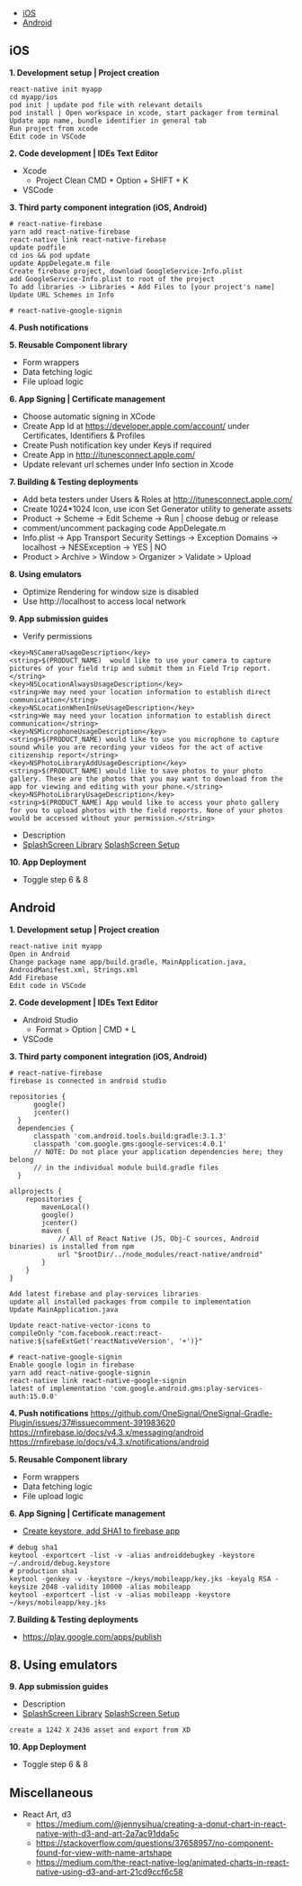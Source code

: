 - [iOS](#ios)
- [Android](#android)

## iOS

**1. Development setup | Project creation**
```
react-native init myapp
cd myapp/ios
pod init | update pod file with relevant details
pod install | Open workspace in xcode, start packager from terminal
Update app name, bundle identifier in general tab
Run project from xcode
Edit code in VSCode
```

**2. Code development | IDEs Text Editor**
  - Xcode
    - Project Clean CMD + Option + SHIFT + K
  - VSCode

**3. Third party component integration (iOS, Android)**
```
# react-native-firebase
yarn add react-native-firebase
react-native link react-native-firebase
update podfile
cd ios && pod update
update AppDelegate.m file
Create firebase project, download GoogleService-Info.plist
add GoogleService-Info.plist to root of the project
To add libraries -> Libraries ➜ Add Files to [your project's name]
Update URL Schemes in Info
```
```
# react-native-google-signin
```
**4. Push notifications**

**5. Reusable Component library**
  - Form wrappers
  - Data fetching logic
  - File upload logic

**6. App Signing | Certificate management**
  - Choose automatic signing in XCode
  - Create App Id at https://developer.apple.com/account/ under Certificates, Identifiers & Profiles
  - Create Push notification key under Keys if required
  - Create App in http://itunesconnect.apple.com/
  - Update relevant url schemes under Info section in Xcode

**7. Building & Testing deployments**
  - Add beta testers under Users & Roles at http://itunesconnect.apple.com/
  - Create 1024*1024 Icon, use icon Set Generator utility to generate assets
  - Product -> Scheme -> Edit Scheme -> Run | choose debug or release
  - comment/uncomment packaging code AppDelegate.m
  - Info.plist -> App Transport Security Settings -> Exception Domains -> localhost -> NESException -> YES | NO
  - Product > Archive > Window > Organizer > Validate > Upload

**8. Using emulators**
  - Optimize Rendering for window size is disabled
  - Use http://localhost to access local network

**9. App submission guides**
  - Verify permissions
```
<key>NSCameraUsageDescription</key>
<string>$(PRODUCT_NAME)  would like to use your camera to capture pictures of your field trip and submit them in Field Trip report.</string>
<key>NSLocationAlwaysUsageDescription</key>
<string>We may need your location information to establish direct communication</string>
<key>NSLocationWhenInUseUsageDescription</key>
<string>We may need your location information to establish direct communication</string>
<key>NSMicrophoneUsageDescription</key>
<string>$(PRODUCT_NAME) would like to use you microphone to capture sound while you are recording your videos for the act of active citizenship report</string>
<key>NSPhotoLibraryAddUsageDescription</key>
<string>$(PRODUCT_NAME) would like to save photos to your photo gallery. These are the photos that you may want to download from the app for viewing and editing with your phone.</string>
<key>NSPhotoLibraryUsageDescription</key>
<string>$(PRODUCT_NAME) App would like to access your photo gallery for you to upload photos with the field reports. None of your photos would be accessed without your permission.</string>
```
  - Description
  - [SplashScreen Library](https://github.com/crazycodeboy/react-native-splash-screen)
    [SplashScreen Setup](https://medium.com/handlebar-labs/how-to-add-a-splash-screen-to-a-react-native-app-ios-and-android-30a3cec835ae)

**10. App Deployment**
  - Toggle step 6 & 8



## Android

**1. Development setup | Project creation**
```
react-native init myapp
Open in Android
Change package name app/build.gradle, MainApplication.java, AndroidManifest.xml, Strings.xml
Add Firebase
Edit code in VSCode
```

**2. Code development | IDEs Text Editor**
  - Android Studio
    - Format > Option | CMD + L
  - VSCode

**3. Third party component integration (iOS, Android)**
```
# react-native-firebase
firebase is connected in android studio

repositories {
      google()
      jcenter()
  }
  dependencies {
      classpath 'com.android.tools.build:gradle:3.1.3'
      classpath 'com.google.gms:google-services:4.0.1'
      // NOTE: Do not place your application dependencies here; they belong
      // in the individual module build.gradle files
  }

allprojects {
    repositories {
        mavenLocal()
        google()
        jcenter()
        maven {
            // All of React Native (JS, Obj-C sources, Android binaries) is installed from npm
            url "$rootDir/../node_modules/react-native/android"
        }
    }
}

Add latest firebase and play-services libraries
update all installed packages from compile to implementation
Update MainApplication.java

Update react-native-vector-icons to 
compileOnly "com.facebook.react:react-native:${safeExtGet('reactNativeVersion', '+')}"
```
```
# react-native-google-signin
Enable google login in firebase
yarn add react-native-google-signin
react-native link react-native-google-signin
latest of implementation 'com.google.android.gms:play-services-auth:15.0.0'
```

**4. Push notifications**
https://github.com/OneSignal/OneSignal-Gradle-Plugin/issues/37#issuecomment-391983620
https://rnfirebase.io/docs/v4.3.x/messaging/android
https://rnfirebase.io/docs/v4.3.x/notifications/android

**5. Reusable Component library**
  - Form wrappers
  - Data fetching logic
  - File upload logic

**6. App Signing | Certificate management**
  - [Create keystore, add SHA1 to firebase app](https://flutter.io/android-release/)
```
# debug sha1
keytool -exportcert -list -v -alias androiddebugkey -keystore ~/.android/debug.keystore
# production sha1
keytool -genkey -v -keystore ~/keys/mobileapp/key.jks -keyalg RSA -keysize 2048 -validity 10000 -alias mobileapp
keytool -exportcert -list -v -alias mobileapp -keystore ~/keys/mobileapp/key.jks
```

**7. Building & Testing deployments**
  - https://play.google.com/apps/publish

**8. Using emulators**
  - 

**9. App submission guides**
  - Description
  - [SplashScreen Library](https://github.com/crazycodeboy/react-native-splash-screen)
    [SplashScreen Setup](https://medium.com/handlebar-labs/how-to-add-a-splash-screen-to-a-react-native-app-ios-and-android-30a3cec835ae)
```
create a 1242 X 2436 asset and export from XD
```

**10. App Deployment**
  - Toggle step 6 & 8


## Miscellaneous

- React Art, d3
  - https://medium.com/@jennysihua/creating-a-donut-chart-in-react-native-with-d3-and-art-2a7ac91dda5c
  - https://stackoverflow.com/questions/37658957/no-component-found-for-view-with-name-artshape
  - https://medium.com/the-react-native-log/animated-charts-in-react-native-using-d3-and-art-21cd9ccf6c58

